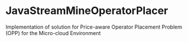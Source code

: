 # JavaStreamMineOperatorPlacer

Implementation of solution for Price-aware Operator Placement Problem (OPP) for the Micro-cloud Environment
